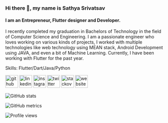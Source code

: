 ### Hi there 👋, my name is Sathya Srivatsav
#### I am an Entrepreneur, Flutter designer and Developer.
I recently completed my graduation in Bachelors of Technology in the field of Computer Science and Engineering. I am a passionate engineer who loves working on various kinds of projects, I worked with multiple technologies like web technology using MEAN stack, Android Development using JAVA, and even a bit of Machine Learning. Currently, I have been working with Flutter for the past year.

Skills: Flutter/Dart/Java/Python



[<img src='https://cdn.jsdelivr.net/npm/simple-icons@3.0.1/icons/github.svg' alt='github' height='40'>](https://github.com/sathya991)  [<img src='https://cdn.jsdelivr.net/npm/simple-icons@3.0.1/icons/linkedin.svg' alt='linkedin' height='40'>](https://www.linkedin.com/in/satya-srivatsav-gadiyaram-120889148/)  [<img src='https://cdn.jsdelivr.net/npm/simple-icons@3.0.1/icons/instagram.svg' alt='instagram' height='40'>](https://www.instagram.com/gojo_sensei_991/)  [<img src='https://cdn.jsdelivr.net/npm/simple-icons@3.0.1/icons/twitter.svg' alt='twitter' height='40'>](https://twitter.com/Sathya9911)  [<img src='https://cdn.jsdelivr.net/npm/simple-icons@3.0.1/icons/stackoverflow.svg' alt='stackoverflow' height='40'>](https://stackoverflow.com/users/17211692)  [<img src='https://cdn.jsdelivr.net/npm/simple-icons@3.0.1/icons/icloud.svg' alt='website' height='40'>](https://sathya991.github.io/#/)  

![GitHub stats](https://github-readme-stats.vercel.app/api?username=sathya991&show_icons=true&count_private=true)  

![GitHub metrics](https://metrics.lecoq.io/sathya991)  

![Profile views](https://gpvc.arturio.dev/sathya991)  
